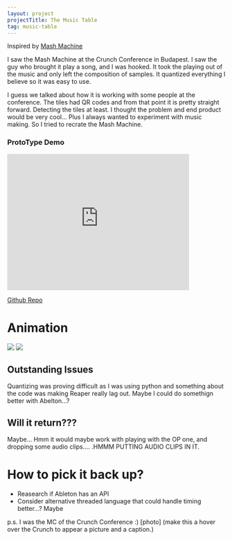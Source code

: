 ```yaml
---
layout: project
projectTitle: The Music Table
tag: music-table
--- 
```

Inspired by [Mash Machine](https://www.youtube.com/watch?v=Rbl4x09_KlQ)

I saw the Mash Machine at the Crunch Conference in Budapest. I saw the guy who brought it play a song, and I was hooked. It took the playing out of the music and only left the composition of samples. It quantized everything I believe so it was easy to use.

I guess we talked about how it is working with some people at the conference. The tiles had QR codes and from that point it is pretty straight forward. Detecting the tiles at least. I thought the problem and end product would be very cool... Plus I always wanted to experiment with music making. So I tried to recrate the Mash Machine. 

### ProtoType Demo
<iframe 
    width="420" 
    height="315"
    src="https://tbportfolio.imfast.io/portfolio/music-table/prototype-demo.mp4"
    frameborder="0"
    allowfullscreen>
</iframe>

[Github Repo](https://github.com/kennette21/music-table)

# Animation
<img class="static" src="https://tbportfolio.imfast.io/portfolio/music-table/0000.png">
<img class="active" src="https://tbportfolio.imfast.io/portfolio/music-table/music_table_concept.gif">


## Outstanding Issues
Quantizing was proving difficult as I was using python and something about the code was making Reaper really lag out. Maybe I could do somethign better with Abelton...?

## Will it return???
Maybe... Hmm it would maybe work with playing with the OP one, and dropping some audio clips.... .HMMM PUTTING AUDIO CLIPS IN IT.

# How to pick it back up?
- Reasearch if Ableton has an API
- Consider alternative threaded language that could handle timing better...? Maybe



p.s. I was the MC of the Crunch Conference :) [photo] (make this a hover over the Crunch to appear a picture and a caption.)